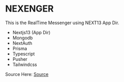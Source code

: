 # NEXENGER

This is the RealTime Messenger using NEXT13 App Dir.

- Nextjs13 (App Dir)
- Mongodb
- NextAuth
- Prisma
- Typescript
- Pusher
- Tailwindcss

Source Here: [Source](https://www.youtube.com/watch?v=PGPGcKBpAk8)
